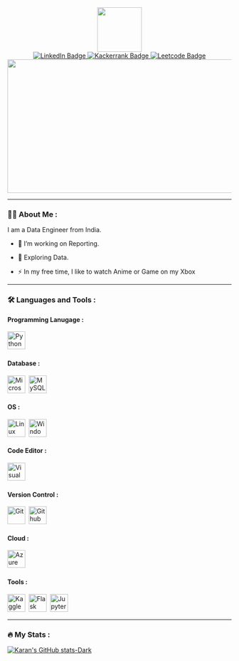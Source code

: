 <div>
  <div id="header" align="center">
    <!--tiny ghost-->
    <img src="https://media.giphy.com/media/6BHbKbBorP68tvJQlY/giphy.gif" width="100"/>
    <!--Badge's-->
    <div id="badges">
    <!--Linkedin Badge-->
      <a href="https://www.linkedin.com/in/karan-behera/">
        <img src="https://img.shields.io/badge/LinkedIn-blue?style=for-the-badge&logo=linkedin&logoColor=white" alt="LinkedIn Badge"/>
      </a>
    <!--Leetcode Badge-->
      <a href="https://www.hackerrank.com/profile/karan_behera">
        <img src="https://img.shields.io/badge/HackerRank-darkgreen?style=for-the-badge&logo=hackerrank&logoColor=white" alt="Kackerrank Badge"/>
      </a>
    <!--Hackerrank Badge-->
      <a href="https://leetcode.com/u/0Mr-Panda0/">
        <img src="https://img.shields.io/badge/Leetcode-orange?style=for-the-badge&logo=leetcode&logoColor=white" alt="Leetcode Badge"/>
      </a>
    </div>
    <!--Profile Views-->
    <img src="https://komarev.com/ghpvc/?username=0Mr-Panda0&style=flat-square&color=blue" alt=""/>
    <!--Linking Devicons-->
    <link rel="stylesheet" href="https://cdn.jsdelivr.net/gh/devicons/devicon@latest/devicon-base.css">
  </div>
  <!--Funny Banner-->
  <div id="banner" align="center">
    <img src="https://i.giphy.com/media/v1.Y2lkPTc5MGI3NjExdjJ4bGMwNXB2dXQ3c29rbzdtZzVkbXlpdzFvN3MyaXNqYXpwZzlpaSZlcD12MV9pbnRlcm5hbF9naWZfYnlfaWQmY3Q9Zw/vmv47p4zksWDC/giphy.gif" width="600" height="300"/>
  </div>

---

### 👨‍💻 About Me :

I am a Data Engineer from India.

- 🔭 I’m working on Reporting.

- 🌱 Exploring Data.

- ⚡ In my free time, I like to watch Anime or Game on my Xbox


---

### 🛠️ Languages and Tools :



#### Programming Lanugage :

<div>
  <img src='https://cdn.jsdelivr.net/gh/devicons/devicon@latest/icons/python/python-original.svg' title="Python" alt="Python" width="40" height="40"/>&nbsp;
</div>

#### Database :

<div>
  <img src='https://cdn.jsdelivr.net/gh/devicons/devicon@latest/icons/microsoftsqlserver/microsoftsqlserver-original.svg' title="Microsoft SQL Server" alt="Microsoft SQL Server" width="40" height="40">&nbsp;
  <img src='https://cdn.jsdelivr.net/gh/devicons/devicon@latest/icons/mysql/mysql-original.svg' title="MySQL" alt="MySQL" width="40" height="40"/>&nbsp;
</div>

#### OS :

<div>
  <img src='https://cdn.jsdelivr.net/gh/devicons/devicon@latest/icons/linux/linux-original.svg' title="Linux" alt="Linux" width="40" height="40"/>&nbsp;
  <img src='https://cdn.jsdelivr.net/gh/devicons/devicon@latest/icons/windows11/windows11-original.svg' title="Windows 11" alt="Windows 11" width="40" height="40"/>&nbsp;
</div>

#### Code Editor :

<div>
  <img src='https://cdn.jsdelivr.net/gh/devicons/devicon@latest/icons/vscode/vscode-original.svg' title="Visual Studio Code" alt="Visual Studio Code" width="40" height="40"/>&nbsp;
</div>

#### Version Control :

<div>
  <img src='https://cdn.jsdelivr.net/gh/devicons/devicon@latest/icons/git/git-original.svg' title="Git" alt="Git" width="40" height="40"/>&nbsp;
  <img src='https://cdn.jsdelivr.net/gh/devicons/devicon@latest/icons/github/github-original.svg'title="Github" alt="Github" width="40" height="40"/>&nbsp;
</div>

#### Cloud :

<div>
  <img src='https://cdn.jsdelivr.net/gh/devicons/devicon@latest/icons/azure/azure-original.svg' title="Azure" alt="Azure" width="40" height="40"/>&nbsp;
</div>

#### Tools :

<div>
    <img src='https://cdn.jsdelivr.net/gh/devicons/devicon@latest/icons/kaggle/kaggle-original.svg'title="Kaggle" alt="Kaggle" width="40" height="40"/>&nbsp;
    <img src='https://cdn.jsdelivr.net/gh/devicons/devicon@latest/icons/flask/flask-original.svg'title="Flask" alt="Flask" width="40" height="40"/>&nbsp;
  <img src='https://cdn.jsdelivr.net/gh/devicons/devicon@latest/icons/jupyter/jupyter-original.svg' title="Jupyter" **alt="Jupyter" width="40" height="40"/>
</div>


---

### 🔥 My Stats :

[![Karan's GitHub stats-Dark](https://github-readme-stats.vercel.app/api?username=0Mr-Panda0&show_icons=true&theme=dark#gh-dark-mode-only)](https://github.com/0Mr-Panda0/github-readme-stats#gh-dark-mode-only)

